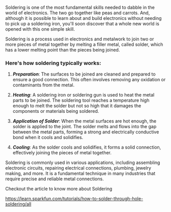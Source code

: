 Soldering is one of the most fundamental skills needed to dabble in the world of electronics. The two go together like peas and carrots. And, although it is possible to learn about and build electronics without needing to pick up a soldering iron, you'll soon discover that a whole new world is opened with this one simple skill.

Soldering is a process used in electronics and metalwork to join two or more pieces of metal together by melting a filler metal, called solder, which has a lower melting point than the pieces being joined. 

### Here's how soldering typically works:

1. ***Preparation***: The surfaces to be joined are cleaned and prepared to ensure a good connection. This often involves removing any oxidation or contaminants from the metal.

2. ***Heating***: A soldering iron or soldering gun is used to heat the metal parts to be joined. The soldering tool reaches a temperature high enough to melt the solder but not so high that it damages the components or materials being soldered.

3. ***Application of Solder***: When the metal surfaces are hot enough, the solder is applied to the joint. The solder melts and flows into the gap between the metal parts, forming a strong and electrically conductive bond when it cools and solidifies.

4. ***Cooling***: As the solder cools and solidifies, it forms a solid connection, effectively joining the pieces of metal together.

Soldering is commonly used in various applications, including assembling electronic circuits, repairing electrical connections, plumbing, jewelry making, and more. It is a fundamental technique in many industries that require precise and reliable metal connections.

Checkout the article to know more about Soldering

https://learn.sparkfun.com/tutorials/how-to-solder-through-hole-soldering/all